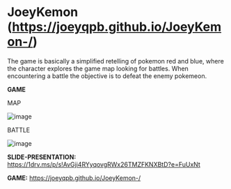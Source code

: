 # JoeyKemon (https://joeyqpb.github.io/JoeyKemon-/)

The game is basically a simplified retelling of pokemon red and blue, where the character explores the game map looking for battles. When encountering a battle the objective is to defeat the enemy pokemeon.

**GAME** 

MAP 

![image](file:///Users/joey/Desktop/jk1.png)

BATTLE

![image](file:///Users/joey/Desktop/jk2.png)

**SLIDE-PRESENTATION:** https://1drv.ms/p/s!AvGji4RYyqovgRWx26TMZFKNXBtD?e=FuUxNt

**GAME:** https://joeyqpb.github.io/JoeyKemon-/
